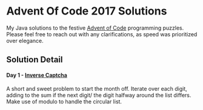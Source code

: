 # Advent Of Code 2017 Solutions
My Java solutions to the festive [Advent of Code](http://adventofcode.com/2017) programming puzzles. Please feel free to reach out with any clarifications, as speed was prioritized over elegance.

## Solution Detail
#### Day 1 - [Inverse Captcha](http://adventofcode.com/2017/day/1)
A short and sweet problem to start the month off. Iterate over each digit, adding to the sum if the next digit/ the digit halfway around the list differs. Make use of modulo to handle the circular list.
